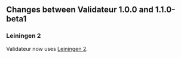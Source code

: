 ## Changes between Validateur 1.0.0 and 1.1.0-beta1

### Leiningen 2

Validateur now uses [Leiningen 2](https://github.com/technomancy/leiningen/wiki/Upgrading).
